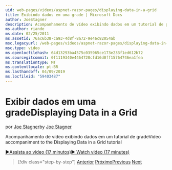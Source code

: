 ```yaml
---
uid: web-pages/videos/aspnet-razor-pages/displaying-data-in-a-grid
title: Exibindo dados em uma grade | Microsoft Docs
author: JoeStagner
description: Acompanhamento de vídeo exibindo dados em um tutorial de grade
ms.author: riande
ms.date: 02/25/2011
ms.assetid: 76ac6b38-ca93-4d8f-8a72-9e46c82054ab
msc.legacyurl: /web-pages/videos/aspnet-razor-pages/displaying-data-in-a-grid
msc.type: video
ms.openlocfilehash: 64d13293ba4575c035965ce173e233f1ed612b72
ms.sourcegitcommit: 0f1119340e4464720cfd16d0ff15764746ea1fea
ms.translationtype: MT
ms.contentlocale: pt-BR
ms.lasthandoff: 04/09/2019
ms.locfileid: "59403487"
---
```

# <a name="displaying-data-in-a-grid"></a><span data-ttu-id="87f62-103">Exibir dados em uma grade</span><span class="sxs-lookup"><span data-stu-id="87f62-103">Displaying Data in a Grid</span></span>

<span data-ttu-id="87f62-104">por [Joe Stagner](https://github.com/JoeStagner)</span><span class="sxs-lookup"><span data-stu-id="87f62-104">by [Joe Stagner](https://github.com/JoeStagner)</span></span>

<span data-ttu-id="87f62-105">Acompanhamento de vídeo exibindo dados em um tutorial de grade</span><span class="sxs-lookup"><span data-stu-id="87f62-105">Video accompaniment to the Displaying Data in a Grid tutorial</span></span>

[<span data-ttu-id="87f62-106">&#9654;Assista ao vídeo (17 minutos)</span><span class="sxs-lookup"><span data-stu-id="87f62-106">&#9654; Watch video (17 minutes)</span></span>](https://channel9.msdn.com/Blogs/ASP-NET-Site-Videos/displaying-data-in-a-grid)

> [!div class="step-by-step"]
> <span data-ttu-id="87f62-107">[Anterior](working-with-data-part-2.md)
> [Próximo](displaying-data-in-a-chart-part-1.md)</span><span class="sxs-lookup"><span data-stu-id="87f62-107">[Previous](working-with-data-part-2.md)
[Next](displaying-data-in-a-chart-part-1.md)</span></span>
